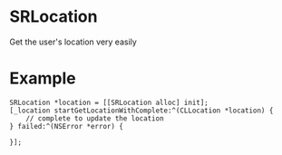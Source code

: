 SRLocation
==========

Get the user's location very easily

Example
==========

```
SRLocation *location = [[SRLocation alloc] init];
[_location startGetLocationWithComplete:^(CLLocation *location) {
    // complete to update the location
} failed:^(NSError *error) {
        
}];
```